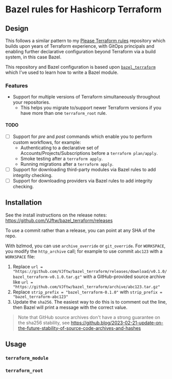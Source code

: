 # Bazel rules for Hashicorp Terraform

## Design

This follows a similar pattern to my [Please Terraform rules](https://github.com/VJftw/please-terraform) repository which builds upon years of Terraform experience, with GitOps principals and enabling further declarative configuration beyond Terraform via a build system, in this case Bazel.

This repository and Bazel configuration is based upon [`bazel_terraform`](https://github.com/VJftw/bazel_terraform) which I've used to learn how to write a Bazel module.

### Features

- Support for multiple versions of Terraform simultaneously throughout your repositories.
  - This helps you migrate to/support newer Terraform versions if you have more than one `terraform_root` rule.


#### TODO

- [ ] Support for *pre* and *post* commands which enable you to perform custom workflows, for example:
  - Authenticating to a declarative set of Accounts/Projects/Subscriptions before a `terraform plan/apply`.
  - Smoke testing after a `terraform apply`.
  - Running migrations after a `terraform apply`.
- [ ] Support for downloading third-party modules via Bazel rules to add integrity checking.
- [ ] Support for downloading providers via Bazel rules to add integrity checking.

## Installation

See the install instructions on the release notes: <https://github.com/VJftw/bazel_terraform/releases>

To use a commit rather than a release, you can point at any SHA of the repo.

With bzlmod, you can use `archive_override` or `git_override`. For `WORKSPACE`, you modify the `http_archive` call; for example to use commit `abc123` with a `WORKSPACE` file:

1. Replace `url = "https://github.com/VJftw/bazel_terraform/releases/download/v0.1.0/bazel_terraform-v0.1.0.tar.gz"`
   with a GitHub-provided source archive like `url = "https://github.com/VJftw/bazel_terraform/archive/abc123.tar.gz"`
1. Replace `strip_prefix = "bazel_terraform-0.1.0"` with `strip_prefix = "bazel_terraform-abc123"`
1. Update the `sha256`. The easiest way to do this is to comment out the line, then Bazel will
   print a message with the correct value.

> Note that GitHub source archives don't have a strong guarantee on the sha256 stability, see
> <https://github.blog/2023-02-21-update-on-the-future-stability-of-source-code-archives-and-hashes>

## Usage

### `terraform_module`


### `terraform_root`
